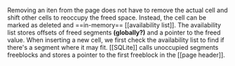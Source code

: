 Removing an iten from the page does not have to remove the actual cell and shift other cells to reoccupy the freed space. Instead, the cell can be marked as deleted and ==in-memory== [[availability list]]. The availability list stores offsets of freed segments **(globally?)** and a pointer to the freed value. When inserting a new cell, we first check the availability list to find if there's a segment where it may fit. [[SQLite]] calls unoccupied segments freeblocks and stores a pointer to the first freeblock in the [[page header]].  
